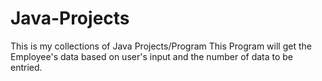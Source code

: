 # Java-Projects
This is my collections of Java Projects/Program
This Program will get the Employee's data based on user's input and the number of data to be entried.
